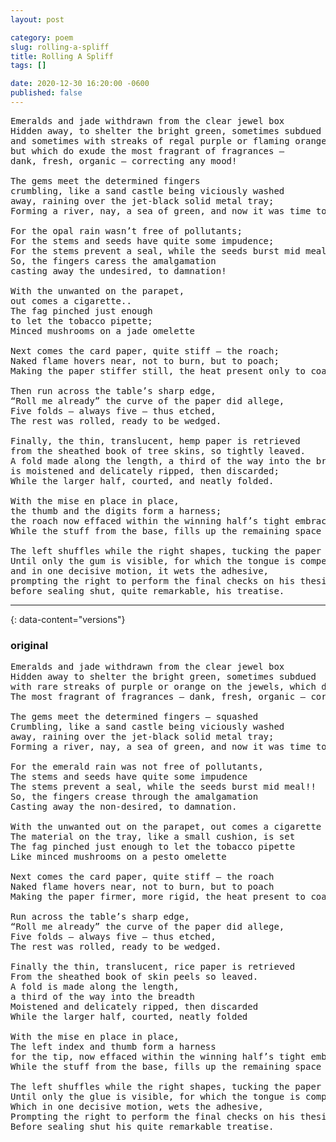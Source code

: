```yaml
---
layout: post

category: poem
slug: rolling-a-spliff
title: Rolling A Spliff
tags: []

date: 2020-12-30 16:20:00 -0600
published: false
---
```

<pre>
Emeralds and jade withdrawn from the clear jewel box
Hidden away, to shelter the bright green, sometimes subdued 
and sometimes with streaks of regal purple or flaming orange, 
but which do exude the most fragrant of fragrances —
dank, fresh, organic — correcting any mood!

The gems meet the determined fingers
crumbling, like a sand castle being viciously washed
away, raining over the jet-black solid metal tray;
Forming a river, nay, a sea of green, and now it was time to clean.

For the opal rain wasn’t free of pollutants;
For the stems and seeds have quite some impudence;
For the stems prevent a seal, while the seeds burst mid meal!! 
So, the fingers caress the amalgamation
casting away the undesired, to damnation!

With the unwanted on the parapet, 
out comes a cigarette..
The fag pinched just enough
to let the tobacco pipette;
Minced mushrooms on a jade omelette

Next comes the card paper, quite stiff — the roach;
Naked flame hovers near, not to burn, but to poach; 
Making the paper stiffer still, the heat present only to coach

Then run across the table’s sharp edge,
“Roll me already” the curve of the paper did allege,
Five folds — always five — thus etched, 
The rest was rolled, ready to be wedged.

Finally, the thin, translucent, hemp paper is retrieved
from the sheathed book of tree skins, so tightly leaved.
A fold made along the length, a third of the way into the breadth,
is moistened and delicately ripped, then discarded;
While the larger half, courted, and neatly folded.

With the mise en place in place,
the thumb and the digits form a harness;
the roach now effaced within the winning half’s tight embrace
While the stuff from the base, fills up the remaining space

The left shuffles while the right shapes, tucking the paper unto itself;
Until only the gum is visible, for which the tongue is compelled
and in one decisive motion, it wets the adhesive,
prompting the right to perform the final checks on his thesis
before sealing shut, quite remarkable, his treatise.
</pre>
---

{: data-content="versions"}

### original

<pre>
Emeralds and jade withdrawn from the clear jewel box
Hidden away to shelter the bright green, sometimes subdued
with rare streaks of purple or orange on the jewels, which do exude
The most fragrant of fragrances — dank, fresh, organic — correcting any mood!

The gems meet the determined fingers — squashed
Crumbling, like a sand castle being viciously washed
away, raining over the jet-black solid metal tray;
Forming a river, nay, a sea of green, and now it was time to clean.

For the emerald rain was not free of pollutants,
The stems and seeds have quite some impudence
The stems prevent a seal, while the seeds burst mid meal!!
So, the fingers crease through the amalgamation
Casting away the non-desired, to damnation.

With the unwanted out on the parapet, out comes a cigarette
The material on the tray, like a small cushion, is set
The fag pinched just enough to let the tobacco pipette
Like minced mushrooms on a pesto omelette

Next comes the card paper, quite stiff — the roach
Naked flame hovers near, not to burn, but to poach
Making the paper firmer, more rigid, the heat present to coach

Run across the table’s sharp edge,
“Roll me already” the curve of the paper did allege, 
Five folds — always five — thus etched,
The rest was rolled, ready to be wedged.

Finally the thin, translucent, rice paper is retrieved 
From the sheathed book of skin peels so leaved.
A fold is made along the length,
a third of the way into the breadth
Moistened and delicately ripped, then discarded 
While the larger half, courted, neatly folded

With the mise en place in place,
The left index and thumb form a harness
for the tip, now effaced within the winning half’s tight embrace
While the stuff from the base, fills up the remaining space

The left shuffles while the right shapes, tucking the paper into itself
Until only the glue is visible, for which the tongue is compelled
Which in one decisive motion, wets the adhesive,
Prompting the right to perform the final checks on his thesis
Before sealing shut his quite remarkable treatise.
</pre>
